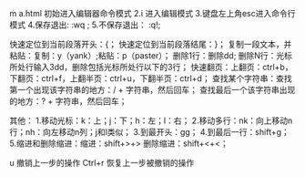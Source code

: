 m a.html 初始进入编辑器命令模式
2.i 进入编辑模式
3.键盘左上角esc进入命令行模式
4.保存退出: :wq ;
5.不保存退出： :q!;

快速定位到当前段落开头：{；
快速定位到当前段落结尾：}；
复制一段文本，并粘贴：复制：y（yank）;粘贴：p（paster）；
删除1行：删除dd;
删除N行：光标所处行输入3dd，删除包括光标所处行以下的3行；
快速翻页：上翻页：ctrl+b，下翻页：ctrl+f，上翻半页：ctrl+u，下翻半页：ctrl+d；
查找某个字符串：查找第一个出现该字符串的地方：/ + 字符串，然后回车；
查找最后一个该字符串出现的地方：? + 字符串，然后回车；

其他：
1.移动光标：k：上；j：下；h：左；l：右；
2.移动多行：nk：向上移动n行；nh：向左移动n列；j和l类似；
3.到最开头：gg；
4.到最后一行：shift+g；
5.缩进和删除缩进：缩进：shift+>+> 删除缩进：shift+<+<；

u 撤销上一步的操作
Ctrl+r 恢复上一步被撤销的操作
